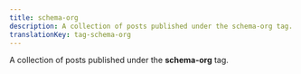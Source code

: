 ```yaml
---
title: schema-org
description: A collection of posts published under the schema-org tag.
translationKey: tag-schema-org
---
```

A collection of posts published under the **schema-org** tag.
